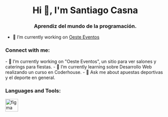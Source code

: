<h1 align="center">Hi 👋, I'm Santiago Casna</h1>
<h3 align="center">Aprendiz del mundo de la programación.</h3>

- 🔭 I’m currently working on [Oeste Eventos](file:https://santicasna.github.io/oeste-eventos/)

<h3 align="left">Connect with me:</h3>
<p align="left">
- 🔭 I’m currently working on "Oeste Eventos", un sitio para ver salones y caterings para fiestas.
- 🌱 I’m currently learning sobre Desarrollo Web realizando un curso en Coderhouse.
- 💬 Ask me about apuestas deportivas y el deporte en general.
</p>

<h3 align="left">Languages and Tools:</h3>
<p align="left"> <a href="https://www.figma.com/" target="_blank" rel="noreferrer"> <img src="https://www.vectorlogo.zone/logos/figma/figma-icon.svg" alt="figma" width="40" height="40"/> </a> </p>